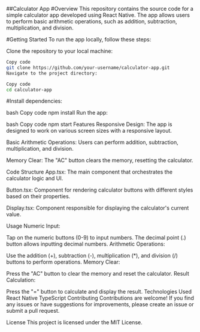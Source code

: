 
##Calculator App
#Overview
This repository contains the source code for a simple calculator app developed using React Native. The app allows users to perform basic arithmetic operations, such as addition, subtraction, multiplication, and division.

#Getting Started
To run the app locally, follow these steps:

Clone the repository to your local machine:

```bash
Copy code
git clone https://github.com/your-username/calculator-app.git
Navigate to the project directory:
```
```bash
Copy code
cd calculator-app
```
#Install dependencies:

bash
Copy code
npm install
Run the app:

bash
Copy code
npm start
Features
Responsive Design: The app is designed to work on various screen sizes with a responsive layout.

Basic Arithmetic Operations: Users can perform addition, subtraction, multiplication, and division.

Memory Clear: The "AC" button clears the memory, resetting the calculator.

Code Structure
App.tsx: The main component that orchestrates the calculator logic and UI.

Button.tsx: Component for rendering calculator buttons with different styles based on their properties.

Display.tsx: Component responsible for displaying the calculator's current value.

Usage
Numeric Input:

Tap on the numeric buttons (0-9) to input numbers.
The decimal point (.) button allows inputting decimal numbers.
Arithmetic Operations:

Use the addition (+), subtraction (-), multiplication (*), and division (/) buttons to perform operations.
Memory Clear:

Press the "AC" button to clear the memory and reset the calculator.
Result Calculation:

Press the "=" button to calculate and display the result.
Technologies Used
React Native
TypeScript
Contributing
Contributions are welcome! If you find any issues or have suggestions for improvements, please create an issue or submit a pull request.

License
This project is licensed under the MIT License.

